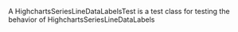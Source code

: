 A HighchartsSeriesLineDataLabelsTest is a test class for testing the behavior of HighchartsSeriesLineDataLabels